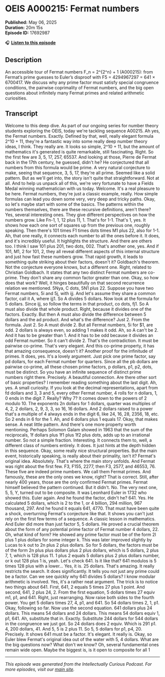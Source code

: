 # OEIS A000215: Fermat numbers

**Published:** May 06, 2025  
**Duration:** 20m 15s  
**Episode ID:** 17692987

🎧 **[Listen to this episode](https://intellectuallycurious.buzzsprout.com/2529712/episodes/17692987-oeis-a000215-fermat-numbers)**

## Description

An accessible tour of Fermat numbers F_n = 2^{2^n} + 1 (A000215): from Fermat’s prime guesses to Euler’s disproof with F5 = 4294967297 = 641 × 6700417. We discuss why any prime factor must satisfy special congruence conditions, the pairwise coprimality of Fermat numbers, and the big open questions about infinitely many Fermat primes and related arithmetic curiosities.

## Transcript

Welcome to this deep dive. As part of our ongoing series for number theory students exploring the OEIS, today we're tackling sequence A00215. Ah yes, the Fermat numbers. Exactly. Defined by that, well, really elegant formula 2^10 + 11, they're a fantastic way into some really deep number theory ideas, I think. They really are. It looks so simple, 2^10 + 11, but the amount of mathematics it's generated is quite remarkable, still fascinating. Right. So the first few are 3, 5, 17, 257, 65537. And looking at those, Pierre de Fermat back in the 17th century, he guessed, didn't he? He conjectured that all numbers from this formula would be prime. A very natural conjecture to make, seeing that sequence, 3, 5, 17, they're all prime. Seemed like a solid pattern. But as we'll get into, the story isn't quite that straightforward. Not at all. And to help us unpack all of this, we're very fortunate to have a Fields Medal winning mathematician with us today. Welcome. It's a real pleasure to be here. Fermat numbers, they're just a classic example, really. How simple formulas can lead you down some very, very deep and tricky paths. Okay, so let's maybe start with some of the basics. The patterns within the numbers themselves, there are these recursive definitions, aren't there? Yes, several interesting ones. They give different perspectives on how the numbers grow. Like Fn-1, 1, 12 plus 11, 1. That's for 1-1. That's 1, yes. It shows how each one sort of squares up from the previous one, roughly speaking. Then there's 101 times F1 times dots times M1 plus 22, also for 1-1. Ah, that one really, it connects each number to all the ones before it. It does, and it's incredibly useful. It highlights the structure. And there are others too. I think I saw 101 plus 201, two dots, 002. That's another one, yes. And if 101, M1, 2 for 101, 2, they all reveal different aspects of this internal structure and just how fast these numbers grow. That rapid growth, it leads to something quite striking about their factors, doesn't it? Goldbach's theorem. Not the conjecture everyone knows, but a different one. Right, related to Christian Goldbach. It states that any two distinct Fermat numbers are co-prime. They don't share any common factor greater than one. Okay, so how does that work? Well, it hinges beautifully on that second recurrence relation we mentioned. 5Nya, C dots, 5N1 plus 22. Suppose you have two Fermat numbers, 5i and 5j, with ijj. And let's assume they share a common factor, call it A, where ijj1. So A divides 5 dollars. Now look at the formula for 5 dollars. Since ijj, so follow the terms in that product, co dots, fj1. So A must also divide that whole product. Right, because it divides one of the factors. Exactly. But then A must also divide the difference between 5 dollars and the ad product. And what's the difference? Just 2. From the formula. Just 2. So A must divide 2. But all Fermat numbers, 5i for $1, are odd. 2 dollars is always even, so adding 1 makes it odd. Ah, so A can't be 2. And it has to be greater than 1. And it has to be odd because it divides an odd Fermat number. So it can't divide 2. That's the contradiction. It must be pairwise co-prime. That's very elegant. And this co-prime property, it has that amazing consequence, doesn't it? Another proof for the infinitude of primes. It does, yes. It's a lovely argument. Just pick one prime factor, say pd dollars, for each Fermat number for quarters. Since all the pb dollars are pairwise co-prime, all these chosen prime factors, p dollars, p1, p2, dots, must be distinct. So you have an infinite sequence of distinct prime numbers right there. Precisely. A beautiful connection. Are there other sort of basic properties? I remember reading something about the last digit. Ah, yes. A small curiosity. If you look at the decimal representations, apart from fd dollars and 3, 3 and 5, every other Fermat number, 4 rolls for n dollars, 1, 0 ends in the digit 7. Really? Why 7? It comes down to the powers of 2 modulo 10. The exponents 2n dollars for 1 dollars, quarter was multiples of 4, 2, 2 dollars, 2, 9, 3, 3, so 16, 16 dollars. And 2 dollars raised to a power that's a multiple of 4 always ends in the digit 6, like 24, 16, 28, 2356, 18, etc. So 2 ends in 6 for the 1. Ah, and 6 dollars plus 1 equals 17. Okay, that makes sense. A neat little pattern. And there's one more property worth mentioning. Perhaps Solomon Galam showed in 1963 that the sum of the reciprocals, 1f dollars plus 1f1 plus 1f2 plus dots, adds up to an irrational number. So not a simple fraction. Interesting. It connects them to, well, a different class of numbers entirely. It does. It just hints at the depth hidden in this sequence. Okay, some really nice structural properties. But the main event, historically speaking, is really about their primality, isn't it? Fermat's original idea. Absolutely. That's where the main story unfolds. And Fermat was right about the first few. F3, F155, 2277, then F3, 2577, and 46553, 76. These five are indeed prime numbers. We call them Fermat primes. And famously, these are the only ones we know, right? That is correct. Still, after nearly 400 years, those are the only confirmed Fermat primes. Fermat himself believed the pattern continued. But it didn't. No. The very next one, 5, 5, Y, turned out to be composite. It was Leonhard Euler in 1732 who showed this. Euler again. And he found the factor, didn't he? 641. Yes. He calculated 5 dollars, which is 2 to the 1, or 4 billion, 294 million, 967 thousand, 297. And he found it equals 641, 4770. That must have been quite a shock, overturning Fermat's conjecture like that. It shows you can't just rely on the first few terms of a sequence. A classic lesson in mathematics. And Euler did more than just factor 5, 5 dollars. He proved a crucial theorem about the form of any potential prime factor of Fermat number 4 dollars, 22. Oh, what kind of form? He showed any prime factor must be of the form 2l plus 1 plus dollars for some integer k. This was later improved slightly by Lucas to k out to 2n plus 2 plus dollars. So for 5 dollars, the factors must be of the form 2n plus plus dollars plus 2 plus dollars, which is 5 dollars, 2 plus 7, 1, which is 128 plus 11. 1 plus 2 equals 5 dollars plus 2 plus dollars number, or k out 128 plus 1 is, yeah. Let's check 641. Is it like that? 641 modulos is 5 times 128 plus with a lower... Yes, it is. 25 dollars. That's amazing. It really restricts the search. It does significantly. It tells you not just any prime could be a factor. Can we see quickly why 641 divides 5 dollars? I know modular arithmetic is involved. Yes, it's a rather neat argument. The trick is to notice two things about 641. First, 641, 2 equals 5 times 27 plus 1 point. And second, 641, 2 plus 24, 2. From the first equation, 5 dollars times 27 equiv m1, p1, and 641. Right, just rearranging. Now raise both sides to the fourth power. You get 5 dollars times 27, 4, p1, and 641. So 54 dollars times 2, 1, p1. Okay, following so far. Now use the second equation. 641 dollars plus 24 dollars. This means 54 dollars and 24 dollars. This means 54 dollars equiv 1, p1, 641. Ah, substitute that in. Exactly. Substitute 244 dollars for 544 dollars in the congruence we just got. So 24 dollars does 2 equiv. Which is 291 p1. 4, 200 dollars, 41. And 5, 5 is 2 plus 11. So 5, 5 dollars for p1, p4, 20. Precisely. It shows 641 must be a factor. It's elegant. It really is. Okay, so Euler blew Fermat's original idea out of the water with 5, 4 dollars. What are the big questions now? What don't we know? Oh, several fundamental ones remain wide open. Maybe the biggest is, is it open to composite for all 1

---
*This episode was generated from the Intellectually Curious Podcast. For more episodes, visit our [main site](https://intellectuallycurious.buzzsprout.com).*
